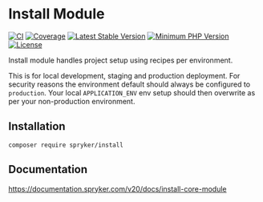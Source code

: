 # Install Module
[![CI](https://github.com/spryker/install/workflows/CI/badge.svg?branch=master)](https://github.com/spryker/install/actions?query=workflow%3ACI+branch%3Amaster)
[![Coverage](https://codecov.io/gh/spryker/install/branch/master/graph/badge.svg?token=4AKCKMRg3G)](https://codecov.io/gh/spryker/install)
[![Latest Stable Version](https://poser.pugx.org/spryker/install/v/stable.svg)](https://packagist.org/packages/spryker/install)
[![Minimum PHP Version](https://img.shields.io/badge/php-%3E%3D%207.3-8892BF.svg)](https://php.net/)
[![License](https://img.shields.io/github/license/spryker/install.svg)](https://packagist.org/packages/spryker/install)

Install module handles project setup using recipes per environment.

This is for local development, staging and production deployment. For security reasons the environment default should always be configured to `production`. Your local `APPLICATION_ENV` env setup should then overwrite as per your non-production environment.

## Installation

```
composer require spryker/install
```

## Documentation
https://documentation.spryker.com/v20/docs/install-core-module
